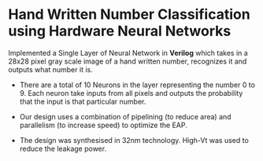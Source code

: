 # Hand Written Number Classification using Hardware Neural Networks
Implemented a Single Layer of Neural Network in **Verilog** which takes in a 28x28 pixel gray scale image of a hand written number, recognizes it and outputs what number it is.



* There are a total of 10 Neurons in the layer representing the number 0 to 9. Each neuron take inputs from all pixels and outputs the probability that the input is that particular number.

* Our design uses a combination of pipelining (to reduce area) and parallelism (to increase speed) to optimize the EAP.

* The design was synthesised in 32nm technology. High-Vt was used to reduce the leakage power.
